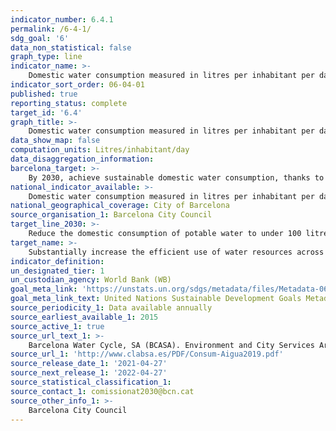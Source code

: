 ```yaml
---
indicator_number: 6.4.1
permalink: /6-4-1/
sdg_goal: '6'
data_non_statistical: false
graph_type: line
indicator_name: >-
    Domestic water consumption measured in litres per inhabitant per day
indicator_sort_order: 06-04-01
published: true
reporting_status: complete
target_id: '6.4'
graph_title: >-
    Domestic water consumption measured in litres per inhabitant per day
data_show_map: false
computation_units: Litres/inhabitant/day
data_disaggregation_information: 
barcelona_target: >-
    By 2030, achieve sustainable domestic water consumption, thanks to water efficiency and saving measures
national_indicator_available: >-
    Domestic water consumption measured in litres per inhabitant per day
national_geographical_coverage: City of Barcelona
source_organisation_1: Barcelona City Council
target_line_2030: >-
    Reduce the domestic consumption of potable water to under 100 litres/inhabitant/day
target_name: >-
    Substantially increase the efficient use of water resources across all sectors, and ensure the sustainability of drinking water extraction and supply to address water scarcity and substantially reduce the number of people suffering from water scarcity
indicator_definition:
un_designated_tier: 1
un_custodian_agency: World Bank (WB)
goal_meta_link: 'https://unstats.un.org/sdgs/metadata/files/Metadata-06-04-01.pdf'
goal_meta_link_text: United Nations Sustainable Development Goals Metadata (pdf 894kB)
source_periodicity_1: Data available annually
source_earliest_available_1: 2015
source_active_1: true
source_url_text_1: >-
    Barcelona Water Cycle, SA (BCASA). Environment and City Services Area
source_url_1: 'http://www.clabsa.es/PDF/Consum-Aigua2019.pdf'
source_release_date_1: '2021-04-27'
source_next_release_1: '2022-04-27'
source_statistical_classification_1: 
source_contact_1: comissionat2030@bcn.cat
source_other_info_1: >-
    Barcelona City Council
---
```

